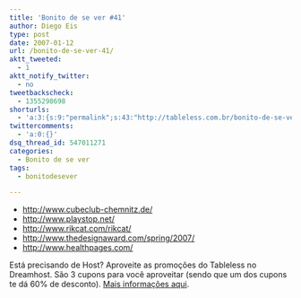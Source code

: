 ```yaml
---
title: 'Bonito de se ver #41'
author: Diego Eis
type: post
date: 2007-01-12
url: /bonito-de-se-ver-41/
aktt_tweeted:
  - 1
aktt_notify_twitter:
  - no
tweetbackscheck:
  - 1355298698
shorturls:
  - 'a:3:{s:9:"permalink";s:43:"http://tableless.com.br/bonito-de-se-ver-41";s:7:"tinyurl";s:26:"http://tinyurl.com/3ctcrn3";s:4:"isgd";s:19:"http://is.gd/vX9ZaN";}'
twittercomments:
  - 'a:0:{}'
dsq_thread_id: 547011271
categories:
  - Bonito de se ver
tags:
  - bonitodesever

---
```

  * <http://www.cubeclub-chemnitz.de/>
  * <http://www.playstop.net/>
  * <http://www.rikcat.com/rikcat/>
  * <http://www.thedesignaward.com/spring/2007/>
  * <http://www.healthpages.com/>

Está precisando de Host? Aproveite as promoções do Tableless no Dreamhost. São 3 cupons para você aproveitar (sendo que um dos cupons te dá 60% de desconto). [Mais informações aqui][1].

 [1]: http://tableless.com.br/desconto-no-dreamhost